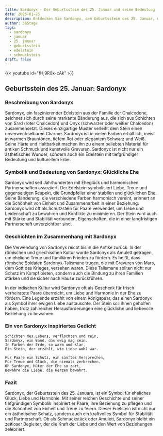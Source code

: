 ```yaml
---
title: Sardonyx - Der Geburtsstein des 25. Januar und seine Bedeutung
date: 2025-01-25
description: Entdecken Sie Sardonyx, den Geburtsstein des 25. Januar, der Glückliche Ehe symbolisiert. Seine Symbolik und Geschichte werden Sie inspirieren.
author: 365tage
tags:
  - sardonyx
  - januar
  - 25. januar
  - geburtsstein
  - edelstein
  - schmuckstein
draft: false
---
```


{{< youtube id="fHj9R0x-cAk" >}}

## Geburtsstein des 25. Januar: Sardonyx

### Beschreibung von Sardonyx

Sardonyx, ein faszinierender Edelstein aus der Familie der Chalcedone, zeichnet sich durch seine markante Bänderung aus, die sich aus Schichten von Sard (roter Chalcedon) und Onyx (schwarzer oder weißer Chalcedon) zusammensetzt. Dieses einzigartige Muster verleiht dem Stein einen unverwechselbaren Charme. Sardonyx ist in vielen Farben erhältlich, meist in warmen Brauntönen, tiefem Rot oder elegantem Schwarz und Weiß. Seine Härte und Haltbarkeit machen ihn zu einem beliebten Material für antiken Schmuck und kunstvolle Gravuren. Sardonyx ist nicht nur ein ästhetisches Wunder, sondern auch ein Edelstein mit tiefgründiger Bedeutung und kulturellem Erbe.

### Symbolik und Bedeutung von Sardonyx: Glückliche Ehe

Sardonyx wird seit Jahrhunderten mit Eheglück und harmonischen Partnerschaften assoziiert. Der Edelstein symbolisiert Liebe, Treue und gegenseitigen Respekt, die Grundpfeiler einer stabilen und glücklichen Ehe. Seine Bänderung, die verschiedene Farben harmonisch vereint, erinnert an die Schönheit von Einheit und Zusammenarbeit in einer Beziehung. Sardonyx wird oft als Schutzstein für Paare verwendet, um Liebe und Leidenschaft zu bewahren und Konflikte zu minimieren. Der Stein wird auch mit Stärke und Stabilität verbunden, Eigenschaften, die in einer langfristigen Partnerschaft unverzichtbar sind.

### Geschichten im Zusammenhang mit Sardonyx

Die Verwendung von Sardonyx reicht bis in die Antike zurück. In der römischen und griechischen Kultur wurde Sardonyx als Amulett getragen, um eheliche Treue und familiären Frieden zu fördern. Es heißt, dass römische Soldaten Sardonyx-Talismane trugen, die mit Gravuren von Mars, dem Gott des Krieges, versehen waren. Diese Talismane sollten nicht nur Schutz im Kampf bieten, sondern auch die Bindung zu ihren Familien stärken und sie sicher nach Hause zurückführen.

In der indischen Kultur wird Sardonyx oft als Geschenk für frisch verheiratete Paare überreicht, um Liebe und Harmonie in der Ehe zu fördern. Eine Legende erzählt von einem Königspaar, das einen Sardonyx als Symbol ihrer ewigen Liebe austauschte. Der Stein soll ihnen geholfen haben, trotz zahlreicher Herausforderungen eine glückliche und liebevolle Beziehung zu bewahren.

### Ein von Sardonyx inspiriertes Gedicht

```
Schichten des Lebens, verflochten und rein,  
Sardonyx, ein Band, das ewig mag sein.  
In Farben der Erde, so warm und klar,  
Ein Stein, der erzählt, wie Liebe wohl war.  

Für Paare ein Schutz, ein sanftes Versprechen,  
Für Treue und Glück, die niemals zerbrechen.  
Oh Sardonyx, Hüter der Ehe so zart,  
Bewahre die Liebe, die Herzen bewahrt.  
```

### Fazit

Sardonyx, der Geburtsstein des 25. Januars, ist ein Symbol für eheliches Glück, Liebe und Harmonie. Mit seiner reichen Geschichte und seiner tiefgründigen Symbolik inspiriert er Paare, ihre Beziehung zu pflegen und die Schönheit von Einheit und Treue zu feiern. Dieser Edelstein ist nicht nur ein ästhetischer Schatz, sondern auch ein kraftvolles Symbol für Stabilität und Partnerschaft. Ob als Schmuckstück oder Amulett, Sardonyx bleibt ein zeitloser Begleiter, der die Kraft der Liebe und den Wert von Beziehungen zelebriert.